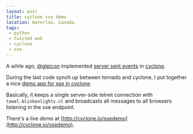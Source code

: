 ```yaml
---
layout: post
title: cyclone sse demo
location: Waterloo, Canada.
tags:
 - python
 - twisted web
 - cyclone
 - sse
---
```


A while ago, [@gleicon](http://github.com/gleicon) implemented [server sent
 events](http://en.wikipedia.org/wiki/Server-sent_events) in
 [cyclone](https://github.com/fiorix/cyclone).

During the last code synch up between tornado and cyclone, I put together a nice
[demo app for sse in cyclone](https://github.com/fiorix/cyclone/tree/master/demos/sse).

Basically, it keeps a single server-side telnet connection with
`towel.blinkenlights.nl` and broadcasts all messages to all browsers listening
in the sse endpoint.

There's a live demo at [http://cyclone.io/ssedemo](http://cyclone.io/ssedemo).

